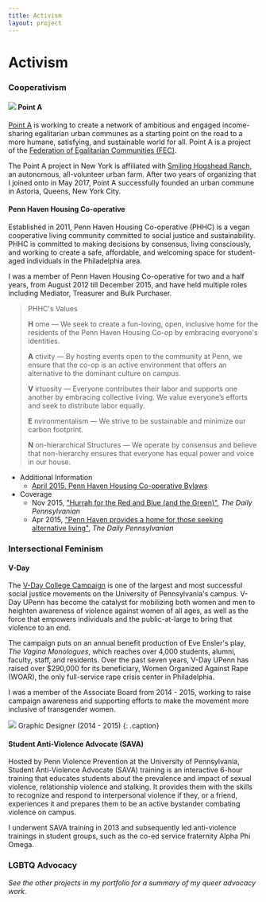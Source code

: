 ```yaml
---
title: Activism
layout: project
---
```

# Activism

### Cooperativism

#### ![][9] Point A

[Point A][5] is working to create a network of ambitious and engaged income-sharing egalitarian urban communes as a starting point on the road to a more humane, satisfying, and sustainable world for all. Point A is a project of the [Federation of Egalitarian Communities (FEC)][6].

The Point A project in New York is affiliated with [Smiling Hogshead Ranch][7], an autonomous, all-volunteer urban farm. After two years of organizing that I joined onto in May 2017, Point A successfully founded an urban commune in Astoria, Queens, New York City.

#### Penn Haven Housing Co-operative

Established in 2011, Penn Haven Housing Co-operative (PHHC) is a vegan cooperative living community committed to social justice and sustainability. PHHC is committed to making decisions by consensus, living consciously, and working to create a safe, affordable, and welcoming space for student-aged individuals in the Philadelphia area.

I was a member of Penn Haven Housing Co-operative for two and a half years, from August 2012 till December 2015, and have held multiple roles including Mediator, Treasurer and Bulk Purchaser.

> PHHC's Values
>
> **H** ome — We seek to create a fun-loving, open, inclusive home for the residents of the Penn Haven Housing Co-op by embracing everyone's identities.
>
> **A** ctivity — By hosting events open to the community at Penn, we ensure that the co-op is an active environment that offers an alternative to the dominant culture on campus.
>
> **V** irtuosity — Everyone contributes their labor and supports one another by embracing collective living. We value everyone’s efforts and seek to distribute labor equally.
>
> **E** nvironmentalism — We strive to be sustainable and minimize our carbon footprint.
>
> **N** on-hierarchical Structures — We operate by consensus and believe that non-hierarchy ensures that everyone has equal power and voice in our house.

- Additional Information
  - [April 2015, Penn Haven Housing Co-operative Bylaws][4]
- Coverage
  - Nov 2015, ["Hurrah for the Red and Blue (and the Green)"][3], *The Daily Pennsylvanian*
  - Apr 2015, ["Penn Haven provides a home for those seeking alternative living"][2], *The Daily Pennsylvanian*

### Intersectional Feminism

#### V-Day

The [V-Day College Campaign][8] is one of the largest and most successful social justice movements on the University of Pennsylvania's campus. V-Day UPenn has become the catalyst for mobilizing both women and men to heighten awareness of violence against women of all ages, as well as the force that empowers individuals and the public-at-large to bring that violence to an end.

The campaign puts on an annual benefit production of Eve Ensler's play, *The Vagina Monologues*, which reaches over 4,000 students, alumni, faculty, staff, and residents. Over the past seven years, V-Day UPenn has raised over $290,000 for its beneficiary, Women Organized Against Rape (WOAR), the only full-service rape crisis center in Philadelphia.

I was a member of the Associate Board from 2014 - 2015, working to raise campaign awareness and supporting efforts to make the movement more inclusive of transgender women.

![][1]
Graphic Designer (2014 - 2015)
{: .caption}

#### Student Anti-Violence Advocate (SAVA)

Hosted by Penn Violence Prevention at the University of Pennsylvania, Student Anti-Violence Advocate (SAVA) training is an interactive 6-hour training that educates students about the prevalence and impact of sexual violence, relationship violence and stalking. It provides them with the skills to recognize and respond to interpersonal violence if they, or a friend, experiences it and prepares them to be an active bystander combating violence on campus.

I underwent SAVA training in 2013 and subsequently led anti-violence trainings in student groups, such as the co-ed service fraternity Alpha Phi Omega.

### LGBTQ Advocacy

*See the other projects in my portfolio for a summary of my queer advocacy work.*

[1]: /assets/images/vagmons-logo.jpg
[2]: http://www.thedp.com/article/2015/04/penn-haven-housing-co-op
[3]: http://www.34st.com/article/2015/11/feature-hurrah-for-the-red-and-blue-and-green
[4]: https://docs.google.com/document/d/1nhJVtZxWalvxgd4puXjtFaewOZXTnjGJiV0KBOqKY4U/edit?usp=sharing
[5]: http://frompointa.org/
[6]: http://www.thefec.org/
[7]: http://smiling-hogshead-ranch.tumblr.com/become-a-member
[8]: http://www.vdayupenn.org/
[9]: /assets/images/point-a-logo.jpg
